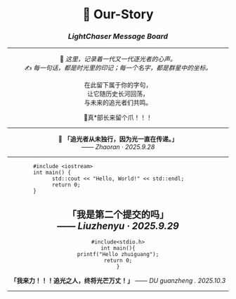 <div align="center">

# 🌌 Our-Story  
### *LightChaser Message Board*  

---

💫 *这里，记录着一代又一代逐光者的心声。*  
✍️ *每一句话，都是时光里的印记；每一个名字，都是群星中的坐标。*  

在此留下属于你的字句，  
让它随历史长河回荡，  
与未来的追光者们共鸣。  

🐾真*部长来留个爪！！！

---

🌟 **「追光者从未独行，因为光一直在传递。」**  
  —— *Zhaoran · 2025.9.28*  

---

```
#include <iostream>                                   
int main() {                                          
std::cout << "Hello, World!" << std::endl;
return 0;                                 
}                                                     
```

**「我是第二个提交的吗」**     
—— *Liuzhenyu · 2025.9.29*  
---
```
#include<stdio.h>
int main(){
printf("Hello zhuiguang");
return 0;
}
```
**「我来力！！！追光之人，终将光芒万丈！」**
—— *DU guanzheng . 2025.10.3*


---
